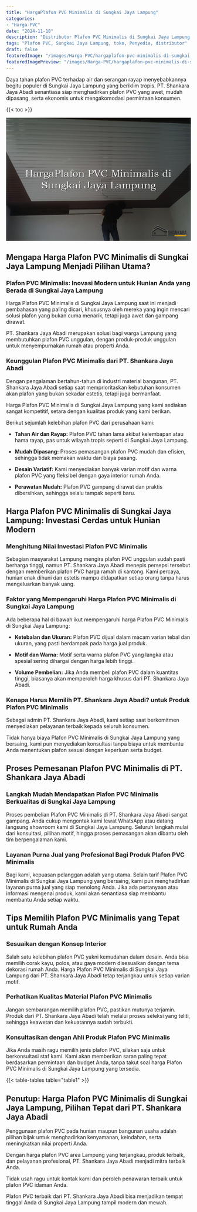 ```yaml
---
title: "HargaPlafon PVC Minimalis di Sungkai Jaya Lampung"
categories:
- "Harga-PVC"
date: "2024-11-18"
description: "Distributor Plafon PVC Minimalis di Sungkai Jaya Lampung bagi rumah, perkantoran, serta gerai. Produk berkualitas, variasi motif, pilihan warna elegan, dengan layanan penempatan oleh tenaga ahli profesional serta jaminan resmi!|Jasa distribusi Plafon PVC Minimalis di Sungkai Jaya Lampung bagi keperluan hunian, kantor, atau toko, dengan produk terbaik dan pemasangan oleh tim berpengalaman serta jaminan resmi.|Solusi Plafon PVC Minimalis di Sungkai Jaya Lampung yang andal untuk tempat tinggal, perkantoran, dan toko, dengan material berkualitas dan instalasi ditangani oleh tenaga ahli ahli dan kepastian resmi.|Penyediaan Plafon PVC Minimalis di Sungkai Jaya Lampung bagi hunian, perkantoran, dan toko, dengan produk terbaik dan pemasangan oleh tenaga ahli ahli, disertai dengan kepastian resmi.}"
tags: "Plafon PVC, Sungkai Jaya Lampung, toko, Penyedia, distributor"
draft: false
featuredImage: "/images/Harga-PVC/hargaplafon-pvc-minimalis-di-sungkai-jaya-lampung.png"
featuredImagePreview: "/images/Harga-PVC/hargaplafon-pvc-minimalis-di-sungkai-jaya-lampung.png"
---
```


Daya tahan plafon PVC terhadap air dan serangan rayap menyebabkannya begitu populer di Sungkai Jaya Lampung yang beriklim tropis. PT. Shankara Jaya Abadi senantiasa siap menghadirkan plafon PVC yang awet, mudah dipasang, serta ekonomis untuk mengakomodasi permintaan konsumen.

{{< toc >}}

![HargaPlafon PVC Minimalis di Sungkai Jaya Lampung](/images/Harga-PVC/HargaPlafon-PVC-Minimalis-di-Sungkai-Jaya-Lampung.png)

## Mengapa Harga Plafon PVC Minimalis di Sungkai Jaya Lampung Menjadi Pilihan Utama?

### Plafon PVC Minimalis: Inovasi Modern untuk Hunian Anda yang Berada di Sungkai Jaya Lampung

Harga Plafon PVC Minimalis di Sungkai Jaya Lampung saat ini menjadi pembahasan yang paling dicari, khususnya oleh mereka yang ingin mencari solusi plafon yang bukan cuma menarik, tetapi juga awet dan gampang dirawat.

PT. Shankara Jaya Abadi merupakan solusi bagi warga Lampung yang membutuhkan plafon PVC unggulan, dengan produk-produk unggulan untuk menyempurnakan rumah atau properti Anda.

### Keunggulan Plafon PVC Minimalis dari PT. Shankara Jaya Abadi

Dengan pengalaman bertahun-tahun di industri material bangunan, PT. Shankara Jaya Abadi setiap saat memprioritaskan kebutuhan konsumen akan plafon yang bukan sekadar estetis, tetapi juga bermanfaat.

Harga Plafon PVC Minimalis di Sungkai Jaya Lampung yang kami sediakan sangat kompetitif, setara dengan kualitas produk yang kami berikan.

Berikut sejumlah kelebihan plafon PVC dari perusahaan kami:

- **Tahan Air dan Rayap:** Plafon PVC tahan lama akibat kelembapan atau hama rayap, pas untuk wilayah tropis seperti di Sungkai Jaya Lampung.

- **Mudah Dipasang:** Proses pemasangan plafon PVC mudah dan efisien, sehingga tidak memakan waktu dan biaya pasang.

- **Desain Variatif:** Kami menyediakan banyak varian motif dan warna plafon PVC yang fleksibel dengan gaya interior rumah Anda.

- **Perawatan Mudah:** Plafon PVC gampang dirawat dan praktis dibersihkan, sehingga selalu tampak seperti baru.

## Harga Plafon PVC Minimalis di Sungkai Jaya Lampung: Investasi Cerdas untuk Hunian Modern

### Menghitung Nilai Investasi Plafon PVC Minimalis

Sebagian masyarakat Lampung mengira plafon PVC unggulan sudah pasti berharga tinggi, namun PT. Shankara Jaya Abadi menepis persepsi tersebut dengan memberikan plafon PVC harga ramah di kantong. Kami percaya, hunian enak dihuni dan estetis mampu didapatkan setiap orang tanpa harus mengeluarkan banyak uang.

### Faktor yang Mempengaruhi Harga Plafon PVC Minimalis di Sungkai Jaya Lampung

Ada beberapa hal di bawah ikut mempengaruhi harga Plafon PVC Minimalis di Sungkai Jaya Lampung:

- **Ketebalan dan Ukuran:** Plafon PVC dijual dalam macam varian tebal dan ukuran, yang pasti berdampak pada harga jual produk.

- **Motif dan Warna:** Motif serta warna plafon PVC yang langka atau spesial sering dihargai dengan harga lebih tinggi.

- **Volume Pembelian:** Jika Anda membeli plafon PVC dalam kuantitas tinggi, biasanya akan memperoleh harga khusus dari PT. Shankara Jaya Abadi.

### Kenapa Harus Memilih PT. Shankara Jaya Abadi? untuk Produk Plafon PVC Minimalis

Sebagai admin PT. Shankara Jaya Abadi, kami setiap saat berkomitmen menyediakan pelayanan terbaik kepada seluruh konsumen.

Tidak hanya biaya Plafon PVC Minimalis di Sungkai Jaya Lampung yang bersaing, kami pun menyediakan konsultasi tanpa biaya untuk membantu Anda menentukan plafon sesuai dengan keperluan serta budget.

## Proses Pemesanan Plafon PVC Minimalis di PT. Shankara Jaya Abadi

### Langkah Mudah Mendapatkan Plafon PVC Minimalis Berkualitas di Sungkai Jaya Lampung

Proses pembelian Plafon PVC Minimalis di PT. Shankara Jaya Abadi sangat gampang. Anda cukup mengontak kami lewat WhatsApp atau datang langsung showroom kami di Sungkai Jaya Lampung. Seluruh langkah mulai dari konsultasi, pilihan motif, hingga proses pemasangan akan dibantu oleh tim berpengalaman kami.

### Layanan Purna Jual yang Profesional Bagi Produk Plafon PVC Minimalis

Bagi kami, kepuasan pelanggan adalah yang utama. Selain tarif Plafon PVC Minimalis di Sungkai Jaya Lampung yang bersaing, kami pun menghadirkan layanan purna jual yang siap menolong Anda. Jika ada pertanyaan atau informasi mengenai produk, kami akan senantiasa siap membantu membantu Anda setiap waktu.

## Tips Memilih Plafon PVC Minimalis yang Tepat untuk Rumah Anda

### Sesuaikan dengan Konsep Interior

Salah satu kelebihan plafon PVC yakni kemudahan dalam desain. Anda bisa memilih corak kayu, polos, atau gaya modern disesuaikan dengan tema dekorasi rumah Anda. Harga Plafon PVC Minimalis di Sungkai Jaya Lampung dari PT. Shankara Jaya Abadi tetap terjangkau untuk setiap varian motif.

### Perhatikan Kualitas Material Plafon PVC Minimalis

Jangan sembarangan memilih plafon PVC, pastikan mutunya terjamin. Produk dari PT. Shankara Jaya Abadi telah melalui proses seleksi yang teliti, sehingga keawetan dan kekuatannya sudah terbukti.

### Konsultasikan dengan Ahli Produk Plafon PVC Minimalis

Jika Anda masih ragu memilih jenis plafon PVC, silakan saja untuk berkonsultasi staf kami. Kami akan memberikan saran paling tepat berdasarkan permintaan dan budget Anda, tanpa takut soal harga Plafon PVC Minimalis di Sungkai Jaya Lampung yang tersedia.

{{< table-tables table="table1" >}}

## Penutup: Harga Plafon PVC Minimalis di Sungkai Jaya Lampung, Pilihan Tepat dari PT. Shankara Jaya Abadi

Penggunaan plafon PVC pada hunian maupun bangunan usaha adalah pilihan bijak untuk menghadirkan kenyamanan, keindahan, serta meningkatkan nilai properti Anda.

Dengan harga plafon PVC area Lampung yang terjangkau, produk terbaik, dan pelayanan profesional, PT. Shankara Jaya Abadi menjadi mitra terbaik Anda.

Tidak usah ragu untuk kontak kami dan peroleh penawaran terbaik untuk plafon PVC idaman Anda.

Plafon PVC terbaik dari PT. Shankara Jaya Abadi bisa menjadikan tempat tinggal Anda di Sungkai Jaya Lampung tampil modern dan mewah.
